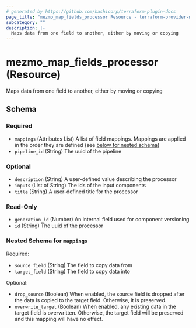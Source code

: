 ```yaml
---
# generated by https://github.com/hashicorp/terraform-plugin-docs
page_title: "mezmo_map_fields_processor Resource - terraform-provider-mezmo"
subcategory: ""
description: |-
  Maps data from one field to another, either by moving or copying
---
```


# mezmo_map_fields_processor (Resource)

Maps data from one field to another, either by moving or copying



<!-- schema generated by tfplugindocs -->
## Schema

### Required

- `mappings` (Attributes List) A list of field mappings. Mappings are applied in the order they are defined (see [below for nested schema](#nestedatt--mappings))
- `pipeline_id` (String) The uuid of the pipeline

### Optional

- `description` (String) A user-defined value describing the processor
- `inputs` (List of String) The ids of the input components
- `title` (String) A user-defined title for the processor

### Read-Only

- `generation_id` (Number) An internal field used for component versioning
- `id` (String) The uuid of the processor

<a id="nestedatt--mappings"></a>
### Nested Schema for `mappings`

Required:

- `source_field` (String) The field to copy data from
- `target_field` (String) The field to copy data into

Optional:

- `drop_source` (Boolean) When enabled, the source field is dropped after the data is copied to the target field. Otherwise, it is preserved.
- `overwrite_target` (Boolean) When enabled, any existing data in the target field is overwritten. Otherwise, the target field will be preserved and this mapping will have no effect.
